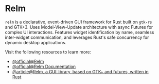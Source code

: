 # Relm

`relm` is a declarative, event-driven GUI framework for Rust built on `gtk-rs` and GTK+3. Uses Model-View-Update architecture with async Futures for complex UI interactions. Features widget identification by name, seamless inter-widget communication, and leverages Rust's safe concurrency for dynamic desktop applications.

Visit the following resources to learn more:

- [@official@Relm](https://relm4.org/)
- [@official@Relm Documentation](https://relm4.org/book/stable/)
- [@article@Relm, a GUI library, based on GTK+ and futures, written in Rust](https://relm.antoyo.xyz/relm-intro/)